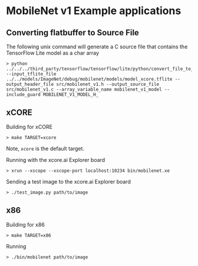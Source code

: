 # MobileNet v1 Example applications

## Converting flatbuffer to Source File

The following unix command will generate a C source file that contains the TensorFlow Lite model as a char array

    > python ../../../third_party/tensorflow/tensorflow/lite/python/convert_file_to_c_source.py --input_tflite_file ../../models/ImageNet/debug/mobilenet/models/model_xcore.tflite --output_header_file src/mobilenet_v1.h --output_source_file src/mobilenet_v1.c --array_variable_name mobilenet_v1_model --include_guard MOBILENET_V1_MODEL_H_

## xCORE

Building for xCORE

    > make TARGET=xcore

Note, `xcore` is the default target.

Running with the xcore.ai Explorer board

    > xrun --xscope --xscope-port localhost:10234 bin/mobilenet.xe

Sending a test image to the xcore.ai Explorer board

    > ./test_image.py path/to/image

## x86

Building for x86

    > make TARGET=x86

Running

    > ./bin/mobilenet path/to/image
